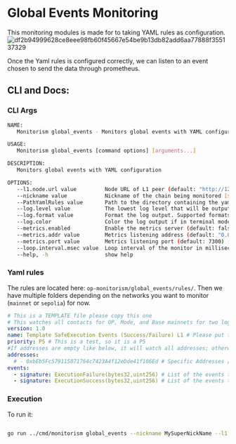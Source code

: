 # Global Events Monitoring

This monitoring modules is made for to taking YAML rules as configuration.
![df2b94999628ce8eee98fb60f45667e54be9b13db82add6aa77888f355137329](https://github.com/ethereum-optimism/monitorism/assets/23560242/b8d36a0f-8a17-4e22-be5a-3e9f3586b3ab)

Once the Yaml rules is configured correctly, we can listen to an event chosen to send the data through prometheus.

## CLI and Docs:

### CLI Args

```bash
NAME:
   Monitorism global_events - Monitors global events with YAML configuration

USAGE:
   Monitorism global_events [command options] [arguments...]

DESCRIPTION:
   Monitors global events with YAML configuration

OPTIONS:
   --l1.node.url value         Node URL of L1 peer (default: "http://127.0.0.1:8545") [$GLOBAL_EVENT_MON_L1_NODE_URL]
   --nickname value            Nickname of the chain being monitored [$GLOBAL_EVENT_MON_NICKNAME]
   --PathYamlRules value       Path to the directory containing the yaml files with the events to monitor [$GLOBAL_EVENT_MON_PATH_YAML]
   --log.level value           The lowest log level that will be output (default: INFO) [$MONITORISM_LOG_LEVEL]
   --log.format value          Format the log output. Supported formats: 'text', 'terminal', 'logfmt', 'json', 'json-pretty', (default: text) [$MONITORISM_LOG_FORMAT]
   --log.color                 Color the log output if in terminal mode (default: false) [$MONITORISM_LOG_COLOR]
   --metrics.enabled           Enable the metrics server (default: false) [$MONITORISM_METRICS_ENABLED]
   --metrics.addr value        Metrics listening address (default: "0.0.0.0") [$MONITORISM_METRICS_ADDR]
   --metrics.port value        Metrics listening port (default: 7300) [$MONITORISM_METRICS_PORT]
   --loop.interval.msec value  Loop interval of the monitor in milliseconds (default: 60000) [$MONITORISM_LOOP_INTERVAL_MSEC]
   --help, -h                  show help

```

### Yaml rules

The rules are located here: `op-monitorism/global_events/rules/`. Then we have multiple folders depending on the networks you want to monitor (`mainnet` or `sepolia`) for now.

```yaml
# This is a TEMPLATE file please copy this one
# This watches all contacts for OP, Mode, and Base mainnets for two logs.
version: 1.0
name: Template SafeExecution Events (Success/Failure) L1 # Please put the L1 or L2 at the end of the name.
priority: P5 # This is a test, so it is a P5
#If addresses are empty like below, it will watch all addresses; otherwise, you can address specific addresses.
addresses:
  # - 0xbEb5Fc579115071764c7423A4f12eDde41f106Ed # Specific Addresses /!\ We are not supporting EIP 3770 yet, if the address is not starting by 0x, this will panic by safety measure.
events:
  - signature: ExecutionFailure(bytes32,uint256) # List of the events to watch for the addresses.
  - signature: ExecutionSuccess(bytes32,uint256) # List of the events to watch for the addresses.
```

### Execution

To run it:

```bash

go run ../cmd/monitorism global_events --nickname MySuperNickName --l1.node.url https://localhost:8545 --PathYamlRules /tmp/Monitorism/op-monitorism/global_events/rules/rules_mainnet_L1 --loop.interval.msec 12000

```
